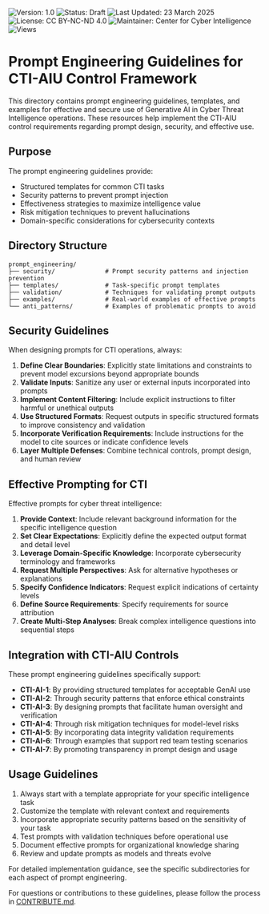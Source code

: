 ![Version: 1.0](https://img.shields.io/badge/Version-1.0-blue.svg)
![Status: Draft](https://img.shields.io/badge/Status-Draft-orange.svg)
![Last Updated: 23 March 2025](https://img.shields.io/badge/Last_Updated-23_March_2025-teal.svg)
![License: CC BY-NC-ND 4.0](https://img.shields.io/badge/License-CC_BY--NC--ND_4.0-lightgrey.svg)
![Maintainer: Center for Cyber Intelligence](https://img.shields.io/badge/Maintainer-Center_for_Cyber_Intelligence-darkblue.svg)
![Views](https://img.shields.io/github/watchers/centerforcyberintelligence/CTI-AIU?label=Views&style=social)

# Prompt Engineering Guidelines for CTI-AIU Control Framework

This directory contains prompt engineering guidelines, templates, and examples for effective and secure use of Generative AI in Cyber Threat Intelligence operations. These resources help implement the CTI-AIU control requirements regarding prompt design, security, and effective use.

## Purpose

The prompt engineering guidelines provide:
- Structured templates for common CTI tasks
- Security patterns to prevent prompt injection
- Effectiveness strategies to maximize intelligence value
- Risk mitigation techniques to prevent hallucinations
- Domain-specific considerations for cybersecurity contexts

## Directory Structure

```
prompt_engineering/
├── security/              # Prompt security patterns and injection prevention
├── templates/             # Task-specific prompt templates
├── validation/            # Techniques for validating prompt outputs
├── examples/              # Real-world examples of effective prompts
└── anti_patterns/         # Examples of problematic prompts to avoid
```

## Security Guidelines

When designing prompts for CTI operations, always:

1. **Define Clear Boundaries**: Explicitly state limitations and constraints to prevent model excursions beyond appropriate bounds
2. **Validate Inputs**: Sanitize any user or external inputs incorporated into prompts
3. **Implement Content Filtering**: Include explicit instructions to filter harmful or unethical outputs
4. **Use Structured Formats**: Request outputs in specific structured formats to improve consistency and validation
5. **Incorporate Verification Requirements**: Include instructions for the model to cite sources or indicate confidence levels
6. **Layer Multiple Defenses**: Combine technical controls, prompt design, and human review

## Effective Prompting for CTI

Effective prompts for cyber threat intelligence:

1. **Provide Context**: Include relevant background information for the specific intelligence question
2. **Set Clear Expectations**: Explicitly define the expected output format and detail level
3. **Leverage Domain-Specific Knowledge**: Incorporate cybersecurity terminology and frameworks
4. **Request Multiple Perspectives**: Ask for alternative hypotheses or explanations
5. **Specify Confidence Indicators**: Request explicit indications of certainty levels
6. **Define Source Requirements**: Specify requirements for source attribution
7. **Create Multi-Step Analyses**: Break complex intelligence questions into sequential steps

## Integration with CTI-AIU Controls

These prompt engineering guidelines specifically support:

- **CTI-AI-1**: By providing structured templates for acceptable GenAI use
- **CTI-AI-2**: Through security patterns that enforce ethical constraints
- **CTI-AI-3**: By designing prompts that facilitate human oversight and verification
- **CTI-AI-4**: Through risk mitigation techniques for model-level risks
- **CTI-AI-5**: By incorporating data integrity validation requirements
- **CTI-AI-6**: Through examples that support red team testing scenarios
- **CTI-AI-7**: By promoting transparency in prompt design and usage

## Usage Guidelines

1. Always start with a template appropriate for your specific intelligence task
2. Customize the template with relevant context and requirements
3. Incorporate appropriate security patterns based on the sensitivity of your task
4. Test prompts with validation techniques before operational use
5. Document effective prompts for organizational knowledge sharing
6. Review and update prompts as models and threats evolve

For detailed implementation guidance, see the specific subdirectories for each aspect of prompt engineering.

For questions or contributions to these guidelines, please follow the process in [CONTRIBUTE.md](../CONTRIBUTE.md). 